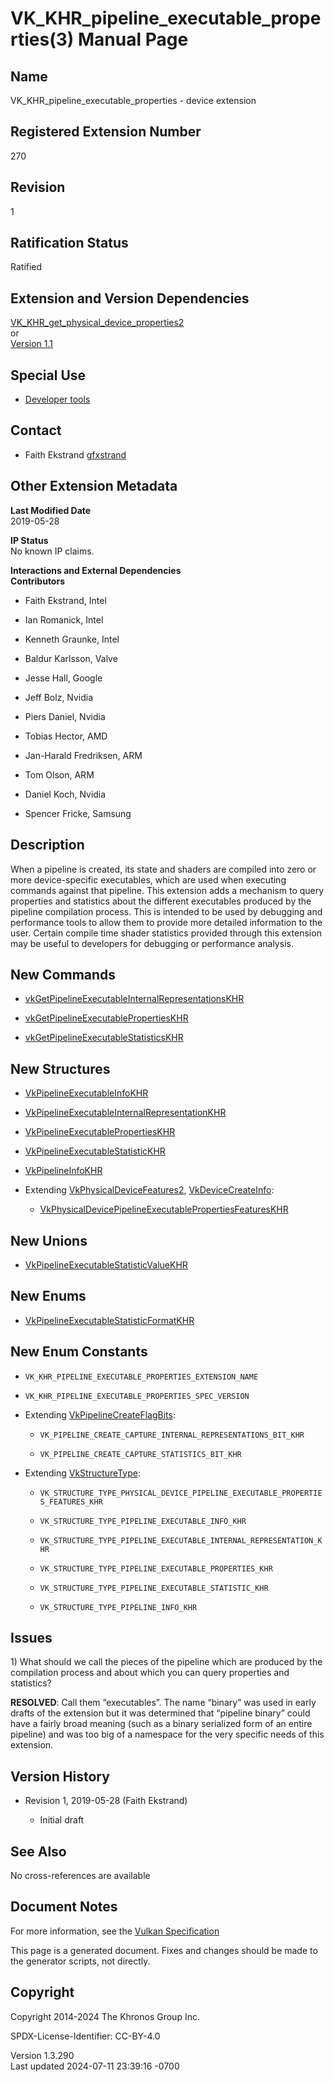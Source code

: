 # VK_KHR_pipeline_executable_properties(3) Manual Page

## Name

VK_KHR_pipeline_executable_properties - device extension



## <a href="#_registered_extension_number" class="anchor"></a>Registered Extension Number

270

## <a href="#_revision" class="anchor"></a>Revision

1

## <a href="#_ratification_status" class="anchor"></a>Ratification Status

Ratified

## <a href="#_extension_and_version_dependencies" class="anchor"></a>Extension and Version Dependencies

[VK_KHR_get_physical_device_properties2](https://registry.khronos.org/vulkan/specs/1.3-extensions/man/html/VK_KHR_get_physical_device_properties2.html)  
or  
[Version 1.1](#versions-1.1)  

## <a href="#_special_use" class="anchor"></a>Special Use

- <a
  href="https://registry.khronos.org/vulkan/specs/1.3-extensions/html/vkspec.html#extendingvulkan-compatibility-specialuse"
  target="_blank" rel="noopener">Developer tools</a>

## <a href="#_contact" class="anchor"></a>Contact

- Faith Ekstrand <a
  href="https://github.com/KhronosGroup/Vulkan-Docs/issues/new?body=%5BVK_KHR_pipeline_executable_properties%5D%20@gfxstrand%0A*Here%20describe%20the%20issue%20or%20question%20you%20have%20about%20the%20VK_KHR_pipeline_executable_properties%20extension*"
  target="_blank" rel="nofollow noopener"><em></em>gfxstrand</a>

## <a href="#_other_extension_metadata" class="anchor"></a>Other Extension Metadata

**Last Modified Date**  
2019-05-28

**IP Status**  
No known IP claims.

**Interactions and External Dependencies**  
**Contributors**  
- Faith Ekstrand, Intel

- Ian Romanick, Intel

- Kenneth Graunke, Intel

- Baldur Karlsson, Valve

- Jesse Hall, Google

- Jeff Bolz, Nvidia

- Piers Daniel, Nvidia

- Tobias Hector, AMD

- Jan-Harald Fredriksen, ARM

- Tom Olson, ARM

- Daniel Koch, Nvidia

- Spencer Fricke, Samsung

## <a href="#_description" class="anchor"></a>Description

When a pipeline is created, its state and shaders are compiled into zero
or more device-specific executables, which are used when executing
commands against that pipeline. This extension adds a mechanism to query
properties and statistics about the different executables produced by
the pipeline compilation process. This is intended to be used by
debugging and performance tools to allow them to provide more detailed
information to the user. Certain compile time shader statistics provided
through this extension may be useful to developers for debugging or
performance analysis.

## <a href="#_new_commands" class="anchor"></a>New Commands

- [vkGetPipelineExecutableInternalRepresentationsKHR](https://registry.khronos.org/vulkan/specs/1.3-extensions/man/html/vkGetPipelineExecutableInternalRepresentationsKHR.html)

- [vkGetPipelineExecutablePropertiesKHR](https://registry.khronos.org/vulkan/specs/1.3-extensions/man/html/vkGetPipelineExecutablePropertiesKHR.html)

- [vkGetPipelineExecutableStatisticsKHR](https://registry.khronos.org/vulkan/specs/1.3-extensions/man/html/vkGetPipelineExecutableStatisticsKHR.html)

## <a href="#_new_structures" class="anchor"></a>New Structures

- [VkPipelineExecutableInfoKHR](https://registry.khronos.org/vulkan/specs/1.3-extensions/man/html/VkPipelineExecutableInfoKHR.html)

- [VkPipelineExecutableInternalRepresentationKHR](https://registry.khronos.org/vulkan/specs/1.3-extensions/man/html/VkPipelineExecutableInternalRepresentationKHR.html)

- [VkPipelineExecutablePropertiesKHR](https://registry.khronos.org/vulkan/specs/1.3-extensions/man/html/VkPipelineExecutablePropertiesKHR.html)

- [VkPipelineExecutableStatisticKHR](https://registry.khronos.org/vulkan/specs/1.3-extensions/man/html/VkPipelineExecutableStatisticKHR.html)

- [VkPipelineInfoKHR](https://registry.khronos.org/vulkan/specs/1.3-extensions/man/html/VkPipelineInfoKHR.html)

- Extending [VkPhysicalDeviceFeatures2](https://registry.khronos.org/vulkan/specs/1.3-extensions/man/html/VkPhysicalDeviceFeatures2.html),
  [VkDeviceCreateInfo](https://registry.khronos.org/vulkan/specs/1.3-extensions/man/html/VkDeviceCreateInfo.html):

  - [VkPhysicalDevicePipelineExecutablePropertiesFeaturesKHR](https://registry.khronos.org/vulkan/specs/1.3-extensions/man/html/VkPhysicalDevicePipelineExecutablePropertiesFeaturesKHR.html)

## <a href="#_new_unions" class="anchor"></a>New Unions

- [VkPipelineExecutableStatisticValueKHR](https://registry.khronos.org/vulkan/specs/1.3-extensions/man/html/VkPipelineExecutableStatisticValueKHR.html)

## <a href="#_new_enums" class="anchor"></a>New Enums

- [VkPipelineExecutableStatisticFormatKHR](https://registry.khronos.org/vulkan/specs/1.3-extensions/man/html/VkPipelineExecutableStatisticFormatKHR.html)

## <a href="#_new_enum_constants" class="anchor"></a>New Enum Constants

- `VK_KHR_PIPELINE_EXECUTABLE_PROPERTIES_EXTENSION_NAME`

- `VK_KHR_PIPELINE_EXECUTABLE_PROPERTIES_SPEC_VERSION`

- Extending [VkPipelineCreateFlagBits](https://registry.khronos.org/vulkan/specs/1.3-extensions/man/html/VkPipelineCreateFlagBits.html):

  - `VK_PIPELINE_CREATE_CAPTURE_INTERNAL_REPRESENTATIONS_BIT_KHR`

  - `VK_PIPELINE_CREATE_CAPTURE_STATISTICS_BIT_KHR`

- Extending [VkStructureType](https://registry.khronos.org/vulkan/specs/1.3-extensions/man/html/VkStructureType.html):

  - `VK_STRUCTURE_TYPE_PHYSICAL_DEVICE_PIPELINE_EXECUTABLE_PROPERTIES_FEATURES_KHR`

  - `VK_STRUCTURE_TYPE_PIPELINE_EXECUTABLE_INFO_KHR`

  - `VK_STRUCTURE_TYPE_PIPELINE_EXECUTABLE_INTERNAL_REPRESENTATION_KHR`

  - `VK_STRUCTURE_TYPE_PIPELINE_EXECUTABLE_PROPERTIES_KHR`

  - `VK_STRUCTURE_TYPE_PIPELINE_EXECUTABLE_STATISTIC_KHR`

  - `VK_STRUCTURE_TYPE_PIPELINE_INFO_KHR`

## <a href="#_issues" class="anchor"></a>Issues

1\) What should we call the pieces of the pipeline which are produced by
the compilation process and about which you can query properties and
statistics?

**RESOLVED**: Call them “executables”. The name “binary” was used in
early drafts of the extension but it was determined that “pipeline
binary” could have a fairly broad meaning (such as a binary serialized
form of an entire pipeline) and was too big of a namespace for the very
specific needs of this extension.

## <a href="#_version_history" class="anchor"></a>Version History

- Revision 1, 2019-05-28 (Faith Ekstrand)

  - Initial draft

## <a href="#_see_also" class="anchor"></a>See Also

No cross-references are available

## <a href="#_document_notes" class="anchor"></a>Document Notes

For more information, see the <a
href="https://registry.khronos.org/vulkan/specs/1.3-extensions/html/vkspec.html#VK_KHR_pipeline_executable_properties"
target="_blank" rel="noopener">Vulkan Specification</a>

This page is a generated document. Fixes and changes should be made to
the generator scripts, not directly.

## <a href="#_copyright" class="anchor"></a>Copyright

Copyright 2014-2024 The Khronos Group Inc.

SPDX-License-Identifier: CC-BY-4.0

Version 1.3.290  
Last updated 2024-07-11 23:39:16 -0700
